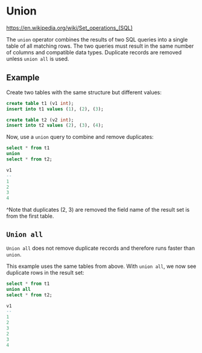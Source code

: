 # Union

https://en.wikipedia.org/wiki/Set_operations_(SQL)

The `union` operator combines the results of two SQL queries into a single table of all matching rows. The two queries must result in the same number of columns and compatible data types. Duplicate records are removed unless `union all` is used.

## Example

Create two tables with the same structure but different values:
```sql
create table t1 (v1 int);
insert into t1 values (1), (2), (3);

create table t2 (v2 int);
insert into t2 values (2), (3), (4);
```

Now, use a `union` query to combine and remove duplicates:
```sql
select * from t1
union
select * from t2;

v1
--
1
2
3
4
```

^Note that duplicates (2, 3) are removed the field name of the result set is from the first table.

## `Union all`
`Union all` does not remove duplicate records and therefore runs faster than `union`.

This example uses the same tables from above. With `union all`, we now see duplicate rows in the result set:

```sql
select * from t1
union all
select * from t2;

v1
--
1
2
3
2
3
4
```
